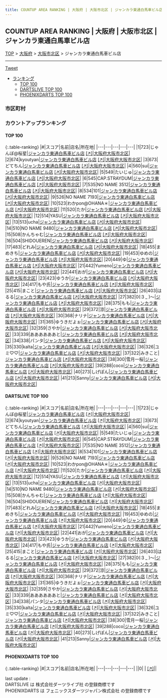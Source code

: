 ```yaml
---
title: COUNTUP AREA RANKING | 大阪府 | 大阪市北区 | ジャンカラ東通白馬車ビル店
---
```

## COUNTUP AREA RANKING | 大阪府 | 大阪市北区 | ジャンカラ東通白馬車ビル店

[TOP](/darts/rank/) > [大阪府](/darts/rank/大阪府/) > [大阪市北区](/darts/rank/大阪府/大阪市北区/) > ジャンカラ東通白馬車ビル店

___

<a href="https://twitter.com/share?ref_src=twsrc%5Etfw" data-text="COUNTUP AREA RANKING | 大阪府大阪市北区ジャンカラ東通白馬車ビル店" class="twitter-share-button" data-hashtags="DARTSLIVE,PHOENIXDARTS,darts,ダーツ" data-show-count="false">Tweet</a>

* [ランキング](#カウントアップランキング)
    * [TOP 100](#top-100)
    * [DARTSLIVE TOP 100](#dartslive-top-100)
    * [PHOENIXDARTS TOP 100](#phoenixdarts-top-100)

### 市区町村

<ul>

</ul>

### カウントアップランキング

#### TOP 100



{:.table-ranking}
|#|スコア|名前|店名|所在地|
|---|---|---|---|---|
|1|723|<span class="rank-name-dl">じゃんぼ@桜星</span>|<a href="/darts/rank/shops/5c8db6b1f1783a9728032249b44395af.html">ジャンカラ東通白馬車ビル店</a> <a href="https://search.dartslive.com/jp/shop/5c8db6b1f1783a9728032249b44395af">[↗]</a>|<a href="/darts/rank/大阪府/大阪市北区">大阪府大阪市北区</a>|
|2|674|<span class="rank-name-dl">kyoutyan</span>|<a href="/darts/rank/shops/5c8db6b1f1783a9728032249b44395af.html">ジャンカラ東通白馬車ビル店</a> <a href="https://search.dartslive.com/jp/shop/5c8db6b1f1783a9728032249b44395af">[↗]</a>|<a href="/darts/rank/大阪府/大阪市北区">大阪府大阪市北区</a>|
|3|673|<span class="rank-name-dl">どてちん</span>|<a href="/darts/rank/shops/5c8db6b1f1783a9728032249b44395af.html">ジャンカラ東通白馬車ビル店</a> <a href="https://search.dartslive.com/jp/shop/5c8db6b1f1783a9728032249b44395af">[↗]</a>|<a href="/darts/rank/大阪府/大阪市北区">大阪府大阪市北区</a>|
|4|560|<span class="rank-name-dl">sui</span>|<a href="/darts/rank/shops/5c8db6b1f1783a9728032249b44395af.html">ジャンカラ東通白馬車ビル店</a> <a href="https://search.dartslive.com/jp/shop/5c8db6b1f1783a9728032249b44395af">[↗]</a>|<a href="/darts/rank/大阪府/大阪市北区">大阪府大阪市北区</a>|
|5|549|<span class="rank-name-dl">たいじゅ</span>|<a href="/darts/rank/shops/5c8db6b1f1783a9728032249b44395af.html">ジャンカラ東通白馬車ビル店</a> <a href="https://search.dartslive.com/jp/shop/5c8db6b1f1783a9728032249b44395af">[↗]</a>|<a href="/darts/rank/大阪府/大阪市北区">大阪府大阪市北区</a>|
|6|545|<span class="rank-name-dl">CAP.STRAYDUM</span>|<a href="/darts/rank/shops/5c8db6b1f1783a9728032249b44395af.html">ジャンカラ東通白馬車ビル店</a> <a href="https://search.dartslive.com/jp/shop/5c8db6b1f1783a9728032249b44395af">[↗]</a>|<a href="/darts/rank/大阪府/大阪市北区">大阪府大阪市北区</a>|
|7|535|<span class="rank-name-dl">NO NAME 3512</span>|<a href="/darts/rank/shops/5c8db6b1f1783a9728032249b44395af.html">ジャンカラ東通白馬車ビル店</a> <a href="https://search.dartslive.com/jp/shop/5c8db6b1f1783a9728032249b44395af">[↗]</a>|<a href="/darts/rank/大阪府/大阪市北区">大阪府大阪市北区</a>|
|8|534|<span class="rank-name-dl">101</span>|<a href="/darts/rank/shops/5c8db6b1f1783a9728032249b44395af.html">ジャンカラ東通白馬車ビル店</a> <a href="https://search.dartslive.com/jp/shop/5c8db6b1f1783a9728032249b44395af">[↗]</a>|<a href="/darts/rank/大阪府/大阪市北区">大阪府大阪市北区</a>|
|9|526|<span class="rank-name-dl">NO NAME 7193</span>|<a href="/darts/rank/shops/5c8db6b1f1783a9728032249b44395af.html">ジャンカラ東通白馬車ビル店</a> <a href="https://search.dartslive.com/jp/shop/5c8db6b1f1783a9728032249b44395af">[↗]</a>|<a href="/darts/rank/大阪府/大阪市北区">大阪府大阪市北区</a>|
|10|523|<span class="rank-name-dl">わかpon@OHANA＊</span>|<a href="/darts/rank/shops/5c8db6b1f1783a9728032249b44395af.html">ジャンカラ東通白馬車ビル店</a> <a href="https://search.dartslive.com/jp/shop/5c8db6b1f1783a9728032249b44395af">[↗]</a>|<a href="/darts/rank/大阪府/大阪市北区">大阪府大阪市北区</a>|
|11|520|<span class="rank-name-dl">たか</span>|<a href="/darts/rank/shops/5c8db6b1f1783a9728032249b44395af.html">ジャンカラ東通白馬車ビル店</a> <a href="https://search.dartslive.com/jp/shop/5c8db6b1f1783a9728032249b44395af">[↗]</a>|<a href="/darts/rank/大阪府/大阪市北区">大阪府大阪市北区</a>|
|12|514|<span class="rank-name-dl">YASU</span>|<a href="/darts/rank/shops/5c8db6b1f1783a9728032249b44395af.html">ジャンカラ東通白馬車ビル店</a> <a href="https://search.dartslive.com/jp/shop/5c8db6b1f1783a9728032249b44395af">[↗]</a>|<a href="/darts/rank/大阪府/大阪市北区">大阪府大阪市北区</a>|
|13|513|<span class="rank-name-dl">ucha</span>|<a href="/darts/rank/shops/5c8db6b1f1783a9728032249b44395af.html">ジャンカラ東通白馬車ビル店</a> <a href="https://search.dartslive.com/jp/shop/5c8db6b1f1783a9728032249b44395af">[↗]</a>|<a href="/darts/rank/大阪府/大阪市北区">大阪府大阪市北区</a>|
|14|510|<span class="rank-name-dl">NO NAME 9480</span>|<a href="/darts/rank/shops/5c8db6b1f1783a9728032249b44395af.html">ジャンカラ東通白馬車ビル店</a> <a href="https://search.dartslive.com/jp/shop/5c8db6b1f1783a9728032249b44395af">[↗]</a>|<a href="/darts/rank/大阪府/大阪市北区">大阪府大阪市北区</a>|
|15|508|<span class="rank-name-dl">かんちゃむ</span>|<a href="/darts/rank/shops/5c8db6b1f1783a9728032249b44395af.html">ジャンカラ東通白馬車ビル店</a> <a href="https://search.dartslive.com/jp/shop/5c8db6b1f1783a9728032249b44395af">[↗]</a>|<a href="/darts/rank/大阪府/大阪市北区">大阪府大阪市北区</a>|
|16|504|<span class="rank-name-dl">SHIDOUEREN</span>|<a href="/darts/rank/shops/5c8db6b1f1783a9728032249b44395af.html">ジャンカラ東通白馬車ビル店</a> <a href="https://search.dartslive.com/jp/shop/5c8db6b1f1783a9728032249b44395af">[↗]</a>|<a href="/darts/rank/大阪府/大阪市北区">大阪府大阪市北区</a>|
|17|483|<span class="rank-name-dl">どれみ</span>|<a href="/darts/rank/shops/5c8db6b1f1783a9728032249b44395af.html">ジャンカラ東通白馬車ビル店</a> <a href="https://search.dartslive.com/jp/shop/5c8db6b1f1783a9728032249b44395af">[↗]</a>|<a href="/darts/rank/大阪府/大阪市北区">大阪府大阪市北区</a>|
|18|455|<span class="rank-name-dl">まめきち</span>|<a href="/darts/rank/shops/5c8db6b1f1783a9728032249b44395af.html">ジャンカラ東通白馬車ビル店</a> <a href="https://search.dartslive.com/jp/shop/5c8db6b1f1783a9728032249b44395af">[↗]</a>|<a href="/darts/rank/大阪府/大阪市北区">大阪府大阪市北区</a>|
|19|453|<span class="rank-name-dl">ゆめの</span>|<a href="/darts/rank/shops/5c8db6b1f1783a9728032249b44395af.html">ジャンカラ東通白馬車ビル店</a> <a href="https://search.dartslive.com/jp/shop/5c8db6b1f1783a9728032249b44395af">[↗]</a>|<a href="/darts/rank/大阪府/大阪市北区">大阪府大阪市北区</a>|
|20|449|<span class="rank-name-dl">ゆ</span>|<a href="/darts/rank/shops/5c8db6b1f1783a9728032249b44395af.html">ジャンカラ東通白馬車ビル店</a> <a href="https://search.dartslive.com/jp/shop/5c8db6b1f1783a9728032249b44395af">[↗]</a>|<a href="/darts/rank/大阪府/大阪市北区">大阪府大阪市北区</a>|
|21|442|<span class="rank-name-dl">Yumeno</span>|<a href="/darts/rank/shops/5c8db6b1f1783a9728032249b44395af.html">ジャンカラ東通白馬車ビル店</a> <a href="https://search.dartslive.com/jp/shop/5c8db6b1f1783a9728032249b44395af">[↗]</a>|<a href="/darts/rank/大阪府/大阪市北区">大阪府大阪市北区</a>|
|22|441|<span class="rank-name-dl">おが</span>|<a href="/darts/rank/shops/5c8db6b1f1783a9728032249b44395af.html">ジャンカラ東通白馬車ビル店</a> <a href="https://search.dartslive.com/jp/shop/5c8db6b1f1783a9728032249b44395af">[↗]</a>|<a href="/darts/rank/大阪府/大阪市北区">大阪府大阪市北区</a>|
|23|423|<span class="rank-name-dl">ゆうか</span>|<a href="/darts/rank/shops/5c8db6b1f1783a9728032249b44395af.html">ジャンカラ東通白馬車ビル店</a> <a href="https://search.dartslive.com/jp/shop/5c8db6b1f1783a9728032249b44395af">[↗]</a>|<a href="/darts/rank/大阪府/大阪市北区">大阪府大阪市北区</a>|
|24|417|<span class="rank-name-dl">もや氏</span>|<a href="/darts/rank/shops/5c8db6b1f1783a9728032249b44395af.html">ジャンカラ東通白馬車ビル店</a> <a href="https://search.dartslive.com/jp/shop/5c8db6b1f1783a9728032249b44395af">[↗]</a>|<a href="/darts/rank/大阪府/大阪市北区">大阪府大阪市北区</a>|
|25|415|<span class="rank-name-dl">まこと</span>|<a href="/darts/rank/shops/5c8db6b1f1783a9728032249b44395af.html">ジャンカラ東通白馬車ビル店</a> <a href="https://search.dartslive.com/jp/shop/5c8db6b1f1783a9728032249b44395af">[↗]</a>|<a href="/darts/rank/大阪府/大阪市北区">大阪府大阪市北区</a>|
|26|403|<span class="rank-name-dl">はるる</span>|<a href="/darts/rank/shops/5c8db6b1f1783a9728032249b44395af.html">ジャンカラ東通白馬車ビル店</a> <a href="https://search.dartslive.com/jp/shop/5c8db6b1f1783a9728032249b44395af">[↗]</a>|<a href="/darts/rank/大阪府/大阪市北区">大阪府大阪市北区</a>|
|27|382|<span class="rank-name-dl">0(:3 _ )～</span>|<a href="/darts/rank/shops/5c8db6b1f1783a9728032249b44395af.html">ジャンカラ東通白馬車ビル店</a> <a href="https://search.dartslive.com/jp/shop/5c8db6b1f1783a9728032249b44395af">[↗]</a>|<a href="/darts/rank/大阪府/大阪市北区">大阪府大阪市北区</a>|
|28|375|<span class="rank-name-dl">もも</span>|<a href="/darts/rank/shops/5c8db6b1f1783a9728032249b44395af.html">ジャンカラ東通白馬車ビル店</a> <a href="https://search.dartslive.com/jp/shop/5c8db6b1f1783a9728032249b44395af">[↗]</a>|<a href="/darts/rank/大阪府/大阪市北区">大阪府大阪市北区</a>|
|29|372|<span class="rank-name-dl">涼</span>|<a href="/darts/rank/shops/5c8db6b1f1783a9728032249b44395af.html">ジャンカラ東通白馬車ビル店</a> <a href="https://search.dartslive.com/jp/shop/5c8db6b1f1783a9728032249b44395af">[↗]</a>|<a href="/darts/rank/大阪府/大阪市北区">大阪府大阪市北区</a>|
|30|368|<span class="rank-name-dl">ナリナ</span>|<a href="/darts/rank/shops/5c8db6b1f1783a9728032249b44395af.html">ジャンカラ東通白馬車ビル店</a> <a href="https://search.dartslive.com/jp/shop/5c8db6b1f1783a9728032249b44395af">[↗]</a>|<a href="/darts/rank/大阪府/大阪市北区">大阪府大阪市北区</a>|
|31|365|<span class="rank-name-dl">ゆうきだよぉ</span>|<a href="/darts/rank/shops/5c8db6b1f1783a9728032249b44395af.html">ジャンカラ東通白馬車ビル店</a> <a href="https://search.dartslive.com/jp/shop/5c8db6b1f1783a9728032249b44395af">[↗]</a>|<a href="/darts/rank/大阪府/大阪市北区">大阪府大阪市北区</a>|
|32|359|<span class="rank-name-dl">さやか</span>|<a href="/darts/rank/shops/5c8db6b1f1783a9728032249b44395af.html">ジャンカラ東通白馬車ビル店</a> <a href="https://search.dartslive.com/jp/shop/5c8db6b1f1783a9728032249b44395af">[↗]</a>|<a href="/darts/rank/大阪府/大阪市北区">大阪府大阪市北区</a>|
|33|339|<span class="rank-name-dl">ああああああと</span>|<a href="/darts/rank/shops/5c8db6b1f1783a9728032249b44395af.html">ジャンカラ東通白馬車ビル店</a> <a href="https://search.dartslive.com/jp/shop/5c8db6b1f1783a9728032249b44395af">[↗]</a>|<a href="/darts/rank/大阪府/大阪市北区">大阪府大阪市北区</a>|
|34|338|<span class="rank-name-dl">パンタ</span>|<a href="/darts/rank/shops/5c8db6b1f1783a9728032249b44395af.html">ジャンカラ東通白馬車ビル店</a> <a href="https://search.dartslive.com/jp/shop/5c8db6b1f1783a9728032249b44395af">[↗]</a>|<a href="/darts/rank/大阪府/大阪市北区">大阪府大阪市北区</a>|
|35|330|<span class="rank-name-dl">kalta</span>|<a href="/darts/rank/shops/5c8db6b1f1783a9728032249b44395af.html">ジャンカラ東通白馬車ビル店</a> <a href="https://search.dartslive.com/jp/shop/5c8db6b1f1783a9728032249b44395af">[↗]</a>|<a href="/darts/rank/大阪府/大阪市北区">大阪府大阪市北区</a>|
|36|326|<span class="rank-name-dl">ユミ♡♡</span>|<a href="/darts/rank/shops/5c8db6b1f1783a9728032249b44395af.html">ジャンカラ東通白馬車ビル店</a> <a href="https://search.dartslive.com/jp/shop/5c8db6b1f1783a9728032249b44395af">[↗]</a>|<a href="/darts/rank/大阪府/大阪市北区">大阪府大阪市北区</a>|
|37|322|<span class="rank-name-dl">みきこと</span>|<a href="/darts/rank/shops/5c8db6b1f1783a9728032249b44395af.html">ジャンカラ東通白馬車ビル店</a> <a href="https://search.dartslive.com/jp/shop/5c8db6b1f1783a9728032249b44395af">[↗]</a>|<a href="/darts/rank/大阪府/大阪市北区">大阪府大阪市北区</a>|
|38|300|<span class="rank-name-dl">雪月一桜</span>|<a href="/darts/rank/shops/5c8db6b1f1783a9728032249b44395af.html">ジャンカラ東通白馬車ビル店</a> <a href="https://search.dartslive.com/jp/shop/5c8db6b1f1783a9728032249b44395af">[↗]</a>|<a href="/darts/rank/大阪府/大阪市北区">大阪府大阪市北区</a>|
|39|288|<span class="rank-name-dl">coco</span>|<a href="/darts/rank/shops/5c8db6b1f1783a9728032249b44395af.html">ジャンカラ東通白馬車ビル店</a> <a href="https://search.dartslive.com/jp/shop/5c8db6b1f1783a9728032249b44395af">[↗]</a>|<a href="/darts/rank/大阪府/大阪市北区">大阪府大阪市北区</a>|
|40|273|<span class="rank-name-dl">しげぽん</span>|<a href="/darts/rank/shops/5c8db6b1f1783a9728032249b44395af.html">ジャンカラ東通白馬車ビル店</a> <a href="https://search.dartslive.com/jp/shop/5c8db6b1f1783a9728032249b44395af">[↗]</a>|<a href="/darts/rank/大阪府/大阪市北区">大阪府大阪市北区</a>|
|41|213|<span class="rank-name-dl">Sanny</span>|<a href="/darts/rank/shops/5c8db6b1f1783a9728032249b44395af.html">ジャンカラ東通白馬車ビル店</a> <a href="https://search.dartslive.com/jp/shop/5c8db6b1f1783a9728032249b44395af">[↗]</a>|<a href="/darts/rank/大阪府/大阪市北区">大阪府大阪市北区</a>|


#### DARTSLIVE TOP 100



{:.table-ranking}
|#|スコア|名前|店名|所在地|
|---|---|---|---|---|
|1|723|<span class="rank-name-dl">じゃんぼ@桜星</span>|<a href="/darts/rank/shops/5c8db6b1f1783a9728032249b44395af.html">ジャンカラ東通白馬車ビル店</a> <a href="https://search.dartslive.com/jp/shop/5c8db6b1f1783a9728032249b44395af">[↗]</a>|<a href="/darts/rank/大阪府/大阪市北区">大阪府大阪市北区</a>|
|2|674|<span class="rank-name-dl">kyoutyan</span>|<a href="/darts/rank/shops/5c8db6b1f1783a9728032249b44395af.html">ジャンカラ東通白馬車ビル店</a> <a href="https://search.dartslive.com/jp/shop/5c8db6b1f1783a9728032249b44395af">[↗]</a>|<a href="/darts/rank/大阪府/大阪市北区">大阪府大阪市北区</a>|
|3|673|<span class="rank-name-dl">どてちん</span>|<a href="/darts/rank/shops/5c8db6b1f1783a9728032249b44395af.html">ジャンカラ東通白馬車ビル店</a> <a href="https://search.dartslive.com/jp/shop/5c8db6b1f1783a9728032249b44395af">[↗]</a>|<a href="/darts/rank/大阪府/大阪市北区">大阪府大阪市北区</a>|
|4|560|<span class="rank-name-dl">sui</span>|<a href="/darts/rank/shops/5c8db6b1f1783a9728032249b44395af.html">ジャンカラ東通白馬車ビル店</a> <a href="https://search.dartslive.com/jp/shop/5c8db6b1f1783a9728032249b44395af">[↗]</a>|<a href="/darts/rank/大阪府/大阪市北区">大阪府大阪市北区</a>|
|5|549|<span class="rank-name-dl">たいじゅ</span>|<a href="/darts/rank/shops/5c8db6b1f1783a9728032249b44395af.html">ジャンカラ東通白馬車ビル店</a> <a href="https://search.dartslive.com/jp/shop/5c8db6b1f1783a9728032249b44395af">[↗]</a>|<a href="/darts/rank/大阪府/大阪市北区">大阪府大阪市北区</a>|
|6|545|<span class="rank-name-dl">CAP.STRAYDUM</span>|<a href="/darts/rank/shops/5c8db6b1f1783a9728032249b44395af.html">ジャンカラ東通白馬車ビル店</a> <a href="https://search.dartslive.com/jp/shop/5c8db6b1f1783a9728032249b44395af">[↗]</a>|<a href="/darts/rank/大阪府/大阪市北区">大阪府大阪市北区</a>|
|7|535|<span class="rank-name-dl">NO NAME 3512</span>|<a href="/darts/rank/shops/5c8db6b1f1783a9728032249b44395af.html">ジャンカラ東通白馬車ビル店</a> <a href="https://search.dartslive.com/jp/shop/5c8db6b1f1783a9728032249b44395af">[↗]</a>|<a href="/darts/rank/大阪府/大阪市北区">大阪府大阪市北区</a>|
|8|534|<span class="rank-name-dl">101</span>|<a href="/darts/rank/shops/5c8db6b1f1783a9728032249b44395af.html">ジャンカラ東通白馬車ビル店</a> <a href="https://search.dartslive.com/jp/shop/5c8db6b1f1783a9728032249b44395af">[↗]</a>|<a href="/darts/rank/大阪府/大阪市北区">大阪府大阪市北区</a>|
|9|526|<span class="rank-name-dl">NO NAME 7193</span>|<a href="/darts/rank/shops/5c8db6b1f1783a9728032249b44395af.html">ジャンカラ東通白馬車ビル店</a> <a href="https://search.dartslive.com/jp/shop/5c8db6b1f1783a9728032249b44395af">[↗]</a>|<a href="/darts/rank/大阪府/大阪市北区">大阪府大阪市北区</a>|
|10|523|<span class="rank-name-dl">わかpon@OHANA＊</span>|<a href="/darts/rank/shops/5c8db6b1f1783a9728032249b44395af.html">ジャンカラ東通白馬車ビル店</a> <a href="https://search.dartslive.com/jp/shop/5c8db6b1f1783a9728032249b44395af">[↗]</a>|<a href="/darts/rank/大阪府/大阪市北区">大阪府大阪市北区</a>|
|11|520|<span class="rank-name-dl">たか</span>|<a href="/darts/rank/shops/5c8db6b1f1783a9728032249b44395af.html">ジャンカラ東通白馬車ビル店</a> <a href="https://search.dartslive.com/jp/shop/5c8db6b1f1783a9728032249b44395af">[↗]</a>|<a href="/darts/rank/大阪府/大阪市北区">大阪府大阪市北区</a>|
|12|514|<span class="rank-name-dl">YASU</span>|<a href="/darts/rank/shops/5c8db6b1f1783a9728032249b44395af.html">ジャンカラ東通白馬車ビル店</a> <a href="https://search.dartslive.com/jp/shop/5c8db6b1f1783a9728032249b44395af">[↗]</a>|<a href="/darts/rank/大阪府/大阪市北区">大阪府大阪市北区</a>|
|13|513|<span class="rank-name-dl">ucha</span>|<a href="/darts/rank/shops/5c8db6b1f1783a9728032249b44395af.html">ジャンカラ東通白馬車ビル店</a> <a href="https://search.dartslive.com/jp/shop/5c8db6b1f1783a9728032249b44395af">[↗]</a>|<a href="/darts/rank/大阪府/大阪市北区">大阪府大阪市北区</a>|
|14|510|<span class="rank-name-dl">NO NAME 9480</span>|<a href="/darts/rank/shops/5c8db6b1f1783a9728032249b44395af.html">ジャンカラ東通白馬車ビル店</a> <a href="https://search.dartslive.com/jp/shop/5c8db6b1f1783a9728032249b44395af">[↗]</a>|<a href="/darts/rank/大阪府/大阪市北区">大阪府大阪市北区</a>|
|15|508|<span class="rank-name-dl">かんちゃむ</span>|<a href="/darts/rank/shops/5c8db6b1f1783a9728032249b44395af.html">ジャンカラ東通白馬車ビル店</a> <a href="https://search.dartslive.com/jp/shop/5c8db6b1f1783a9728032249b44395af">[↗]</a>|<a href="/darts/rank/大阪府/大阪市北区">大阪府大阪市北区</a>|
|16|504|<span class="rank-name-dl">SHIDOUEREN</span>|<a href="/darts/rank/shops/5c8db6b1f1783a9728032249b44395af.html">ジャンカラ東通白馬車ビル店</a> <a href="https://search.dartslive.com/jp/shop/5c8db6b1f1783a9728032249b44395af">[↗]</a>|<a href="/darts/rank/大阪府/大阪市北区">大阪府大阪市北区</a>|
|17|483|<span class="rank-name-dl">どれみ</span>|<a href="/darts/rank/shops/5c8db6b1f1783a9728032249b44395af.html">ジャンカラ東通白馬車ビル店</a> <a href="https://search.dartslive.com/jp/shop/5c8db6b1f1783a9728032249b44395af">[↗]</a>|<a href="/darts/rank/大阪府/大阪市北区">大阪府大阪市北区</a>|
|18|455|<span class="rank-name-dl">まめきち</span>|<a href="/darts/rank/shops/5c8db6b1f1783a9728032249b44395af.html">ジャンカラ東通白馬車ビル店</a> <a href="https://search.dartslive.com/jp/shop/5c8db6b1f1783a9728032249b44395af">[↗]</a>|<a href="/darts/rank/大阪府/大阪市北区">大阪府大阪市北区</a>|
|19|453|<span class="rank-name-dl">ゆめの</span>|<a href="/darts/rank/shops/5c8db6b1f1783a9728032249b44395af.html">ジャンカラ東通白馬車ビル店</a> <a href="https://search.dartslive.com/jp/shop/5c8db6b1f1783a9728032249b44395af">[↗]</a>|<a href="/darts/rank/大阪府/大阪市北区">大阪府大阪市北区</a>|
|20|449|<span class="rank-name-dl">ゆ</span>|<a href="/darts/rank/shops/5c8db6b1f1783a9728032249b44395af.html">ジャンカラ東通白馬車ビル店</a> <a href="https://search.dartslive.com/jp/shop/5c8db6b1f1783a9728032249b44395af">[↗]</a>|<a href="/darts/rank/大阪府/大阪市北区">大阪府大阪市北区</a>|
|21|442|<span class="rank-name-dl">Yumeno</span>|<a href="/darts/rank/shops/5c8db6b1f1783a9728032249b44395af.html">ジャンカラ東通白馬車ビル店</a> <a href="https://search.dartslive.com/jp/shop/5c8db6b1f1783a9728032249b44395af">[↗]</a>|<a href="/darts/rank/大阪府/大阪市北区">大阪府大阪市北区</a>|
|22|441|<span class="rank-name-dl">おが</span>|<a href="/darts/rank/shops/5c8db6b1f1783a9728032249b44395af.html">ジャンカラ東通白馬車ビル店</a> <a href="https://search.dartslive.com/jp/shop/5c8db6b1f1783a9728032249b44395af">[↗]</a>|<a href="/darts/rank/大阪府/大阪市北区">大阪府大阪市北区</a>|
|23|423|<span class="rank-name-dl">ゆうか</span>|<a href="/darts/rank/shops/5c8db6b1f1783a9728032249b44395af.html">ジャンカラ東通白馬車ビル店</a> <a href="https://search.dartslive.com/jp/shop/5c8db6b1f1783a9728032249b44395af">[↗]</a>|<a href="/darts/rank/大阪府/大阪市北区">大阪府大阪市北区</a>|
|24|417|<span class="rank-name-dl">もや氏</span>|<a href="/darts/rank/shops/5c8db6b1f1783a9728032249b44395af.html">ジャンカラ東通白馬車ビル店</a> <a href="https://search.dartslive.com/jp/shop/5c8db6b1f1783a9728032249b44395af">[↗]</a>|<a href="/darts/rank/大阪府/大阪市北区">大阪府大阪市北区</a>|
|25|415|<span class="rank-name-dl">まこと</span>|<a href="/darts/rank/shops/5c8db6b1f1783a9728032249b44395af.html">ジャンカラ東通白馬車ビル店</a> <a href="https://search.dartslive.com/jp/shop/5c8db6b1f1783a9728032249b44395af">[↗]</a>|<a href="/darts/rank/大阪府/大阪市北区">大阪府大阪市北区</a>|
|26|403|<span class="rank-name-dl">はるる</span>|<a href="/darts/rank/shops/5c8db6b1f1783a9728032249b44395af.html">ジャンカラ東通白馬車ビル店</a> <a href="https://search.dartslive.com/jp/shop/5c8db6b1f1783a9728032249b44395af">[↗]</a>|<a href="/darts/rank/大阪府/大阪市北区">大阪府大阪市北区</a>|
|27|382|<span class="rank-name-dl">0(:3 _ )～</span>|<a href="/darts/rank/shops/5c8db6b1f1783a9728032249b44395af.html">ジャンカラ東通白馬車ビル店</a> <a href="https://search.dartslive.com/jp/shop/5c8db6b1f1783a9728032249b44395af">[↗]</a>|<a href="/darts/rank/大阪府/大阪市北区">大阪府大阪市北区</a>|
|28|375|<span class="rank-name-dl">もも</span>|<a href="/darts/rank/shops/5c8db6b1f1783a9728032249b44395af.html">ジャンカラ東通白馬車ビル店</a> <a href="https://search.dartslive.com/jp/shop/5c8db6b1f1783a9728032249b44395af">[↗]</a>|<a href="/darts/rank/大阪府/大阪市北区">大阪府大阪市北区</a>|
|29|372|<span class="rank-name-dl">涼</span>|<a href="/darts/rank/shops/5c8db6b1f1783a9728032249b44395af.html">ジャンカラ東通白馬車ビル店</a> <a href="https://search.dartslive.com/jp/shop/5c8db6b1f1783a9728032249b44395af">[↗]</a>|<a href="/darts/rank/大阪府/大阪市北区">大阪府大阪市北区</a>|
|30|368|<span class="rank-name-dl">ナリナ</span>|<a href="/darts/rank/shops/5c8db6b1f1783a9728032249b44395af.html">ジャンカラ東通白馬車ビル店</a> <a href="https://search.dartslive.com/jp/shop/5c8db6b1f1783a9728032249b44395af">[↗]</a>|<a href="/darts/rank/大阪府/大阪市北区">大阪府大阪市北区</a>|
|31|365|<span class="rank-name-dl">ゆうきだよぉ</span>|<a href="/darts/rank/shops/5c8db6b1f1783a9728032249b44395af.html">ジャンカラ東通白馬車ビル店</a> <a href="https://search.dartslive.com/jp/shop/5c8db6b1f1783a9728032249b44395af">[↗]</a>|<a href="/darts/rank/大阪府/大阪市北区">大阪府大阪市北区</a>|
|32|359|<span class="rank-name-dl">さやか</span>|<a href="/darts/rank/shops/5c8db6b1f1783a9728032249b44395af.html">ジャンカラ東通白馬車ビル店</a> <a href="https://search.dartslive.com/jp/shop/5c8db6b1f1783a9728032249b44395af">[↗]</a>|<a href="/darts/rank/大阪府/大阪市北区">大阪府大阪市北区</a>|
|33|339|<span class="rank-name-dl">ああああああと</span>|<a href="/darts/rank/shops/5c8db6b1f1783a9728032249b44395af.html">ジャンカラ東通白馬車ビル店</a> <a href="https://search.dartslive.com/jp/shop/5c8db6b1f1783a9728032249b44395af">[↗]</a>|<a href="/darts/rank/大阪府/大阪市北区">大阪府大阪市北区</a>|
|34|338|<span class="rank-name-dl">パンタ</span>|<a href="/darts/rank/shops/5c8db6b1f1783a9728032249b44395af.html">ジャンカラ東通白馬車ビル店</a> <a href="https://search.dartslive.com/jp/shop/5c8db6b1f1783a9728032249b44395af">[↗]</a>|<a href="/darts/rank/大阪府/大阪市北区">大阪府大阪市北区</a>|
|35|330|<span class="rank-name-dl">kalta</span>|<a href="/darts/rank/shops/5c8db6b1f1783a9728032249b44395af.html">ジャンカラ東通白馬車ビル店</a> <a href="https://search.dartslive.com/jp/shop/5c8db6b1f1783a9728032249b44395af">[↗]</a>|<a href="/darts/rank/大阪府/大阪市北区">大阪府大阪市北区</a>|
|36|326|<span class="rank-name-dl">ユミ♡♡</span>|<a href="/darts/rank/shops/5c8db6b1f1783a9728032249b44395af.html">ジャンカラ東通白馬車ビル店</a> <a href="https://search.dartslive.com/jp/shop/5c8db6b1f1783a9728032249b44395af">[↗]</a>|<a href="/darts/rank/大阪府/大阪市北区">大阪府大阪市北区</a>|
|37|322|<span class="rank-name-dl">みきこと</span>|<a href="/darts/rank/shops/5c8db6b1f1783a9728032249b44395af.html">ジャンカラ東通白馬車ビル店</a> <a href="https://search.dartslive.com/jp/shop/5c8db6b1f1783a9728032249b44395af">[↗]</a>|<a href="/darts/rank/大阪府/大阪市北区">大阪府大阪市北区</a>|
|38|300|<span class="rank-name-dl">雪月一桜</span>|<a href="/darts/rank/shops/5c8db6b1f1783a9728032249b44395af.html">ジャンカラ東通白馬車ビル店</a> <a href="https://search.dartslive.com/jp/shop/5c8db6b1f1783a9728032249b44395af">[↗]</a>|<a href="/darts/rank/大阪府/大阪市北区">大阪府大阪市北区</a>|
|39|288|<span class="rank-name-dl">coco</span>|<a href="/darts/rank/shops/5c8db6b1f1783a9728032249b44395af.html">ジャンカラ東通白馬車ビル店</a> <a href="https://search.dartslive.com/jp/shop/5c8db6b1f1783a9728032249b44395af">[↗]</a>|<a href="/darts/rank/大阪府/大阪市北区">大阪府大阪市北区</a>|
|40|273|<span class="rank-name-dl">しげぽん</span>|<a href="/darts/rank/shops/5c8db6b1f1783a9728032249b44395af.html">ジャンカラ東通白馬車ビル店</a> <a href="https://search.dartslive.com/jp/shop/5c8db6b1f1783a9728032249b44395af">[↗]</a>|<a href="/darts/rank/大阪府/大阪市北区">大阪府大阪市北区</a>|
|41|213|<span class="rank-name-dl">Sanny</span>|<a href="/darts/rank/shops/5c8db6b1f1783a9728032249b44395af.html">ジャンカラ東通白馬車ビル店</a> <a href="https://search.dartslive.com/jp/shop/5c8db6b1f1783a9728032249b44395af">[↗]</a>|<a href="/darts/rank/大阪府/大阪市北区">大阪府大阪市北区</a>|


#### PHOENIXDARTS TOP 100



{:.table-ranking}
|#|スコア|名前|店名|所在地|
|---|---|---|---|---|
||0|<span class="rank-name-dl"> </span>|<a href="/darts/rank/shops/.html"></a> <a href="">[↗]</a>|<a href="/darts/rank//"></a>|


<div class="footer border-top border-gray-light mt-5 pt-3 text-right text-gray">
    last update : <span style="font-weight: italic" id="foot_last_modified"></span><br />
    DARTSLIVE は 株式会社ダーツライブ社 の登録商標です<br />
    PHOENIXDARTS は フェニックスダーツジャパン株式会社 の登録商標です<br />
</div>

<script src="https://cdnjs.cloudflare.com/ajax/libs/jquery.tablesorter/2.31.3/js/jquery.tablesorter.min.js" integrity="sha512-qzgd5cYSZcosqpzpn7zF2ZId8f/8CHmFKZ8j7mU4OUXTNRd5g+ZHBPsgKEwoqxCtdQvExE5LprwwPAgoicguNg==" crossorigin="anonymous" referrerpolicy="no-referrer"></script>
<link rel="stylesheet" href="https://cdnjs.cloudflare.com/ajax/libs/jquery.tablesorter/2.31.3/css/theme.default.min.css" integrity="sha512-wghhOJkjQX0Lh3NSWvNKeZ0ZpNn+SPVXX1Qyc9OCaogADktxrBiBdKGDoqVUOyhStvMBmJQ8ZdMHiR3wuEq8+w==" crossorigin="anonymous" referrerpolicy="no-referrer" />
<script>
$(function() {
    $(".table-ranking").tablesorter({sortList:[[0, 0]]});
    $("#foot_last_modified").text(formatDate(new Date(document.lastModified), 'yyyy-MM-dd HH:mm:ss'));
});
</script>

<script async src="https://platform.twitter.com/widgets.js" charset="utf-8"></script>